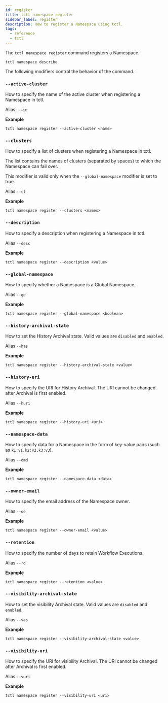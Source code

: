 ```yaml
---
id: register
title: tctl namespace register
sidebar_label: register
description: How to register a Namespace using tctl.
tags:
  - reference
  - tctl
---
```


The `tctl namespace register` command registers a Namespace.

`tctl namespace describe`

The following modifiers control the behavior of the command.

### `--active-cluster`

How to specify the name of the active cluster when registering a Namespace in tctl.

Alias: `--ac`

**Example**

```
tctl namespace register --active-cluster <name>
```

### `--clusters`

How to specify a list of clusters when registering a Namespace in tctl.

The list contains the names of clusters (separated by spaces) to which the Namespace can fail over.

This modifier is valid only when the `--global-namespace` modifier is set to true.

Alias `--cl`

**Example**

```
tctl namespace register --clusters <names>
```

### `--description`

How to specify a description when registering a Namespace in tctl.

Alias `--desc`

**Example**

```
tctl namespace register --description <value>
```

### `--global-namespace`

How to specify whether a Namespace is a Global Namespace.

Alias `--gd`

**Example**

```
tctl namespace register --global-namespace <boolean>
```

### `--history-archival-state`

How to set the History Archival state. Valid values are `disabled` and `enabled`.

Alias `--has`

**Example**

```
tctl namespace register --history-archival-state <value>
```

### `--history-uri`

How to specify the URI for History Archival. The URI cannot be changed after Archival is first enabled.

Alias `--huri`

**Example**

```
tctl namespace register --history-uri <uri>
```

### `--namespace-data`

How to specify data for a Namespace in the form of key-value pairs (such as `k1:v1,k2:v2,k3:v3`).

Alias `--dmd`

**Example**

```
tctl namespace register --namespace-data <data>
```

### `--owner-email`

How to specify the email address of the Namespace owner.

Alias `--oe`

**Example**

```
tctl namespace register --owner-email <value>
```

### `--retention`

How to specify the number of days to retain Workflow Executions.

Alias `--rd`

**Example**

```
tctl namespace register --retention <value>
```

### `--visibility-archival-state`

How to set the visibility Archival state. Valid values are `disabled` and `enabled`.

Alias `--vas`

**Example**

```
tctl namespace register --visibility-archival-state <value>
```

### `--visibility-uri`

How to specify the URI for visibility Archival. The URI cannot be changed after Archival is first enabled.

Alias `--vuri`

**Example**

```
tctl namespace register --visibility-uri <uri>
```
